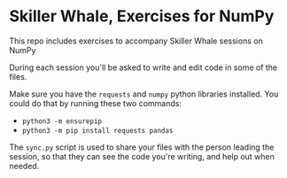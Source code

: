 # Skiller Whale, Exercises for NumPy 

This repo includes exercises to accompany Skiller Whale sessions on NumPy 

During each session you'll be asked to write and edit code in some of the files. 

Make sure you have the `requests` and `numpy` python libraries installed. You could do that by running these two commands:
* `python3 -m ensurepip`
* `python3 -m pip install requests pandas`
    
The `sync.py` script is used to share your files with the person leading the session, so that they can see the code you're writing, and help out when needed.

